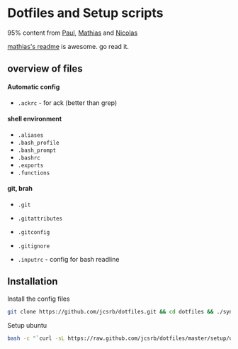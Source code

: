 # Dotfiles and Setup scripts 

95% content from
[Paul](https://github.com/paulirish/dotfiles),
[Mathias](https://github.com/mathiasbynens/dotfiles/)
and [Nicolas](https://github.com/bevacqua/dotfiles)

[mathias's readme](https://github.com/mathiasbynens/dotfiles/) is awesome. go read it.


## overview of files

####  Automatic config
* `.ackrc` - for ack (better than grep)

#### shell environment
* `.aliases`
* `.bash_profile`
* `.bash_prompt`
* `.bashrc`
* `.exports`
* `.functions`

#### git, brah
* `.git`
* `.gitattributes`
* `.gitconfig`
* `.gitignore`

* `.inputrc` - config for bash readline


## Installation

Install the config files
```bash
git clone https://github.com/jcsrb/dotfiles.git && cd dotfiles && ./sync.sh
```

Setup ubuntu 
```bash
bash -c "`curl -sL https://raw.github.com/jcsrb/dotfiles/master/setup/ubuntu.sh`"
```

